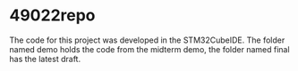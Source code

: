 # 49022repo

The code for this project was developed in the STM32CubeIDE.
The folder named demo holds the code from the midterm demo, the folder named final has the latest draft.
